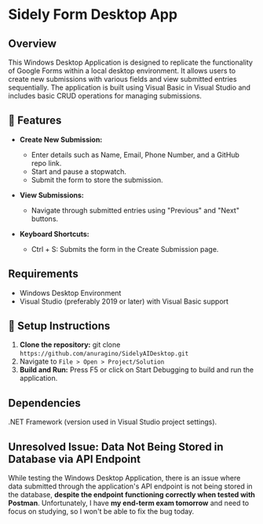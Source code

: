 # Sidely Form Desktop App

## Overview

This Windows Desktop Application is designed to replicate the functionality of Google Forms within a local desktop environment.
It allows users to create new submissions with various fields and view submitted entries sequentially. 
The application is built using Visual Basic in Visual Studio and includes basic CRUD operations for managing submissions.

## 🌟 Features
- **Create New Submission:**
  - Enter details such as Name, Email, Phone Number, and a GitHub repo link.
  - Start and pause a stopwatch.
  - Submit the form to store the submission.

- **View Submissions:**
  - Navigate through submitted entries using "Previous" and "Next" buttons.

- **Keyboard Shortcuts:**
  - Ctrl + S: Submits the form in the Create Submission page.

## Requirements

- Windows Desktop Environment
- Visual Studio (preferably 2019 or later) with Visual Basic support

## 🚦 Setup Instructions

1. **Clone the repository:** git clone `https://github.com/anuragino/SidelyAIDesktop.git`
2. Navigate to `File > Open > Project/Solution`
3. **Build and Run:** Press F5 or click on Start Debugging to build and run the application.

## Dependencies
.NET Framework (version used in Visual Studio project settings).

## Unresolved Issue: Data Not Being Stored in Database via API Endpoint
While testing the Windows Desktop Application, there is an issue where data submitted through the application's API endpoint is not being stored in the database, **despite the endpoint functioning correctly when tested with Postman**.
Unfortunately, I have **my end-term exam tomorrow** and need to focus on studying, so I won't be able to fix the bug today.

